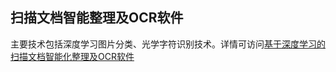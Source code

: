 ## 扫描文档智能整理及OCR软件
主要技术包括深度学习图片分类、光学字符识别技术。详情可访问[基于深度学习的扫描文档智能化整理及OCR软件](https://tensionfly.github.io/experience/OCR-DL/)
